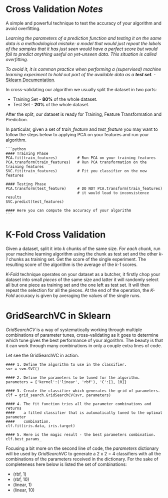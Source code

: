 Cross Validation _Notes_
========================

A simple and powerful technique to test the accuracy of your algorithm and avoid
overfitting.

_Learning the parameters of a prediction function and testing it on the same data
is a methodological mistake: a model that would just repeat the labels of the
samples that it has just seen would have a perfect score but would fail to
predict anything useful on yet-unseen data. This situation is called overfitting._

_To avoid it, it is common practice when performing a (supervised) machine learning
experiment to hold out part of the available data as a **test set**._ - [Sklearn Documentation](http://scikit-learn.org/stable/modules/cross_validation.html).

In cross-validating our algorithm we usually split the dataset in two parts:

  * Training Set - **80%** of the whole dataset.
  * Test Set - **20%** of the whole dataset.

After the split, our dataset is ready for Training, Feature Transformation and Prediction.

In particular, given a set of _train_feature_ and _test_feature_ you may want to
follow the steps below to applying PCA on your features and run your algorithm.

    ```python
    #### Training Phase
    PCA.fit(train_features)         # Run PCA on your training features
    PCA.transform(train_features)   # Run PCA transformation on the training features
    SVC.fit(train_features)         # Fit you classifier on the new features

    #### Testing Phase
    PCA.transform(test_feature)     # DO NOT PCA.transform(train_features)
                                    # it would lead to inconsistence results
    SVC.predict(test_features)

    #### Here you can compute the accuracy of your algorithm
    ```

K-Fold Cross Validation
=======================

Given a dataset, split it into _k_ chunks of the same size.
_For each chunk_, run your machine learning algorithm using the chunk as test set
and the other _k-1_ chunks as training set. Get the score of the single experiment.
The resulting score of the algorithm is the average of the _k-1_ scores.

_K-Fold_ technique operates on your dataset as a butcher, it firstly chop your dataset
into small _pieces_ of the same size and latter it will randomly select all but one
piece as training set and the one left as test set. It will then repeat the selection
for all the pieces. At the end of the operation, the _K-Fold_ accuracy is given
by averaging the values of the single runs.

GridSearchVC in Sklearn
=======================

_GridSearchCV_ is a way of systematically working through multiple combinations
of parameter tunes, cross-validating as it goes to determine which tune gives
the best performance of your algorithm. The beauty is that it can work through
many combinations in only a couple extra lines of code.

Let see the GridSearchVC in action.

    #### 1. Define the algorithm to use in the classifier.
    svr = svm.SVC()

    #### 2. Define the parameters to be tuned for the algorithm.
    parameters = {'kernel':('linear', 'rbf'), 'C':[1, 10]}

    #### 3. Create the classifier which generates the grid of parameters.
    clf = grid_search.GridSearchCV(svr, parameters)

    #### 4. The fit function tries all the parameter combinations and returns
    ####    a fitted classifier that is automatically tuned to the optimal parameter
    ####    combination.
    clf.fit(iris.data, iris.target)

    #### 5. Here is the magic result - the best parameters combination.
    clf.best_params_

Focusing a bit more on the second line of code, the _parameters_ dictionary will
be used by _GridSearchVC_ to generate a 2 x 2 = 4 classifiers with all the
combinations of the parameters received in the dictionary.
For the sake of completeness here below is listed the set of combinations:

  * (rbf, 1)
  * (rbf, 10)
  * (linear, 1)
  * (linear, 10)
